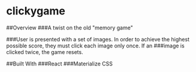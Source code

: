 # clickygame
##Overview
###A twist on the old "memory game"

###User is presented with a set of images. In order to achieve the highest possible score, they must click each image only once. If an ###image is clicked twice, the game resets.



##Built With
###React
###Materialize CSS
